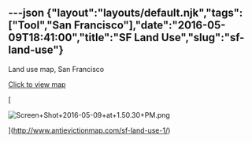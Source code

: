 ---json
{"layout":"layouts/default.njk","tags":["Tool","San Francisco"],"date":"2016-05-09T18:41:00","title":"SF Land Use","slug":"sf-land-use"}
---

Land use map, San Francisco

[Click to view map](http://www.antievictionmap.com/sf-land-use-1/)

[

![Screen+Shot+2016-05-09+at+1.50.30+PM.png](https://images.squarespace-cdn.com/content/v1/52b7d7a6e4b0b3e376ac8ea2/1514058134835-DWH3XUVQ5Y31AXH3P5OT/ke17ZwdGBToddI8pDm48kOKEzfvEeZICdCTs_AXe_rMUqsxRUqqbr1mOJYKfIPR7LoDQ9mXPOjoJoqy81S2I8N_N4V1vUb5AoIIIbLZhVYxCRW4BPu10St3TBAUQYVKcl883emFu7qmT-8w7GOAVlU2IM3BGoUe32PloXYsJE8iSYIDFmhm1UXEv68YtFahQ/Screen%2BShot%2B2016-05-09%2Bat%2B1.50.30%2BPM.png)

](http://www.antievictionmap.com/sf-land-use-1/)